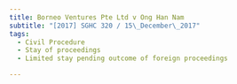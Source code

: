 ```yaml
---
title: Borneo Ventures Pte Ltd v Ong Han Nam 
subtitle: "[2017] SGHC 320 / 15\_December\_2017"
tags:
  - Civil Procedure
  - Stay of proceedings
  - Limited stay pending outcome of foreign proceedings

---
```


